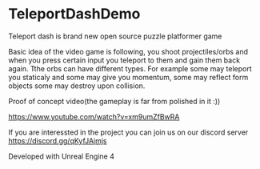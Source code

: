 # TeleportDashDemo

Teleport dash is brand new open source puzzle platformer game


Basic idea of the video game is following, you shoot projectiles/orbs and when you press certain input you teleport to them and gain them back again. Tthe orbs can have different types. For example some may teleport you staticaly and some may give you momentum, some may reflect form objects some may destroy upon collision.

Proof of concept video(the gameplay is far from polished in it :))

https://www.youtube.com/watch?v=xm9umZfBwRA

If you are interessted in the project you can join us on our discord server https://discord.gg/qKyfJAjmjs

Developed with Unreal Engine 4
